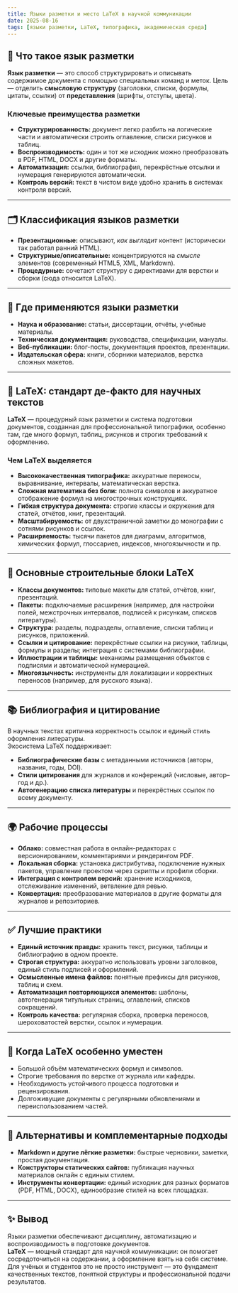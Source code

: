 ```yaml
---
title: Языки разметки и место LaTeX в научной коммуникации
date: 2025-08-16
tags: [языки разметки, LaTeX, типографика, академическая среда]
---
```


## 🧭 Что такое язык разметки

**Язык разметки** — это способ структурировать и описывать содержимое документа с помощью специальных команд и меток. Цель — отделить **смысловую структуру** (заголовки, списки, формулы, цитаты, ссылки) от **представления** (шрифты, отступы, цвета).

### Ключевые преимущества разметки
- **Структурированность:** документ легко разбить на логические части и автоматически строить оглавление, списки рисунков и таблиц.  
- **Воспроизводимость:** один и тот же исходник можно преобразовать в PDF, HTML, DOCX и другие форматы.  
- **Автоматизация:** ссылки, библиография, перекрёстные отсылки и нумерация генерируются автоматически.  
- **Контроль версий:** текст в чистом виде удобно хранить в системах контроля версий.

---

## 🗂️ Классификация языков разметки

- **Презентационные:** описывают, *как выглядит* контент (исторически так работал ранний HTML).  
- **Структурные/описательные:** концентрируются на *смысле* элементов (современный HTML5, XML, Markdown).  
- **Процедурные:** сочетают структуру с директивами для верстки и сборки (сюда относится LaTeX).

---

## 🧪 Где применяются языки разметки

- **Наука и образование:** статьи, диссертации, отчёты, учебные материалы.  
- **Техническая документация:** руководства, спецификации, мануалы.  
- **Веб-публикации:** блог-посты, документация проектов, презентации.  
- **Издательская сфера:** книги, сборники материалов, верстка сложных макетов.

---

## 🦾 LaTeX: стандарт де-факто для научных текстов

**LaTeX** — процедурный язык разметки и система подготовки документов, созданная для профессиональной типографики, особенно там, где много формул, таблиц, рисунков и строгих требований к оформлению.

### Чем LaTeX выделяется
- **Высококачественная типографика:** аккуратные переносы, выравнивание, интервалы, математическая верстка.  
- **Сложная математика без боли:** полнота символов и аккуратное отображение формул на многострочных конструкциях.  
- **Гибкая структура документа:** строгие классы и окружения для статей, отчётов, книг, презентаций.  
- **Масштабируемость:** от двухстраничной заметки до монографии с сотнями рисунков и ссылок.  
- **Расширяемость:** тысячи пакетов для диаграмм, алгоритмов, химических формул, глоссариев, индексов, многоязычности и пр.

---

## 🧱 Основные строительные блоки LaTeX

- **Классы документов:** типовые макеты для статей, отчётов, книг, презентаций.  
- **Пакеты:** подключаемые расширения (например, для настройки полей, межстрочных интервалов, подписей к рисункам, списков литературы).  
- **Структура:** разделы, подразделы, оглавление, списки таблиц и рисунков, приложений.  
- **Ссылки и цитирование:** перекрёстные ссылки на рисунки, таблицы, формулы и разделы; интеграция с системами библиографии.  
- **Иллюстрации и таблицы:** механизмы размещения объектов с подписями и автоматической нумерацией.  
- **Многоязычность:** инструменты для локализации и корректных переносов (например, для русского языка).

---

## 📚 Библиография и цитирование

В научных текстах критична корректность ссылок и единый стиль оформления литературы.  
Экосистема LaTeX поддерживает:
- **Библиографические базы** с метаданными источников (авторы, названия, годы, DOI).  
- **Стили цитирования** для журналов и конференций (числовые, автор–год и др.).  
- **Автогенерацию списка литературы** и перекрёстных ссылок по всему документу.

---

## 🌍 Рабочие процессы

- **Облако:** совместная работа в онлайн-редакторах с версионированием, комментариями и рендерингом PDF.  
- **Локальная сборка:** установка дистрибутива, подключение нужных пакетов, управление проектом через скрипты и профили сборки.  
- **Интеграция с контролем версий:** хранение исходников, отслеживание изменений, ветвление для ревью.  
- **Конвертация:** преобразование материалов в другие форматы для журналов и репозиториев.

---

## ✅ Лучшие практики

- **Единый источник правды:** хранить текст, рисунки, таблицы и библиографию в одном проекте.  
- **Строгая структура:** аккуратно использовать уровни заголовков, единый стиль подписей и оформлений.  
- **Осмысленные имена файлов:** понятные префиксы для рисунков, таблиц и схем.  
- **Автоматизация повторяющихся элементов:** шаблоны, автогенерация титульных страниц, оглавлений, списков сокращений.  
- **Контроль качества:** регулярная сборка, проверка переносов, шероховатостей верстки, ссылок и нумерации.

---

## 🧩 Когда LaTeX особенно уместен

- Большой объём математических формул и символов.  
- Строгие требования по верстке от журнала или кафедры.  
- Необходимость устойчивого процесса подготовки и рецензирования.  
- Долгоживущие документы с регулярными обновлениями и переиспользованием частей.

---

## 🔄 Альтернативы и комплементарные подходы

- **Markdown и другие лёгкие разметки:** быстрые черновики, заметки, простая документация.  
- **Конструкторы статических сайтов:** публикация научных материалов онлайн с единым стилем.  
- **Инструменты конвертации:** единый исходник для разных форматов (PDF, HTML, DOCX), единообразие стилей на всех площадках.

---

## ✨ Вывод

Языки разметки обеспечивают дисциплину, автоматизацию и воспроизводимость в подготовке документов.  
**LaTeX** — мощный стандарт для научной коммуникации: он помогает сосредоточиться на содержании, а оформление взять на себя системе. Для учёных и студентов это не просто инструмент — это фундамент качественных текстов, понятной структуры и профессиональной подачи результатов.

